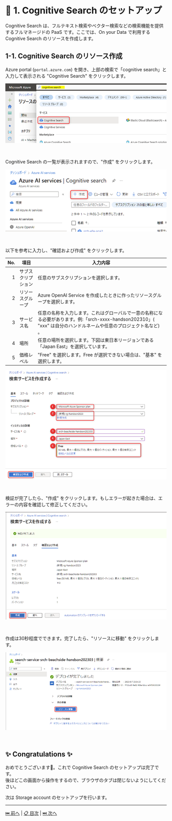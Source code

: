 # 🧪 1. Cognitive Search のセットアップ

Cognitive Search は、フルテキスト検索やベクター検索などの検索機能を提供するフルマネージドの PaaS です。ここでは、On your Data で利用する Cognitive Search のリソースを作成します。

## 1-1. Cognitive Search のリソース作成

Azure portal (`portal.azure.com`) を開き、上部の検索で「cognitive search」と入力して表示される "Cognitive Search" をクリックします。

![](./images/1-1-1.png)

<br>

Cognitive Search の一覧が表示されますので、"作成" をクリックします。

![](./images/1-1-2.png)

<br>

以下を参考に入力し、"確認および作成" をクリックします。

 No. | 項目 | 入力内容
---: | --- | ---
1 | サブスクリプション | 任意のサブスクリプションを選択します。
2 | リソースグループ | Azure OpenAI Service を作成したときに作ったリソースグループを選択します。
3 | サービス名 | 任意の名称を入力します。これはグローバルで一意の名称になる必要があります。例:「srch-xxxx-handson202310」( "xxx" は自分のハンドルネームや任意のプロジェクト名など) 。
4 | 場所 | 任意の場所を選択します。下図は東日本リージョンである「Japan East」を選択しています。
5 | 価格レベル | "Free" を選択します。Free が選択できない場合は、"基本" を選択します。

![](./images/1-1-3-free.png)

<br>


検証が完了したら、"作成" をクリックします。もしエラーが起きた場合は、エラーの内容を確認して修正してください。

![](./images/1-1-4.png)

<br>

作成は30秒程度でできます。完了したら、"リソースに移動" をクリックします。

![](./images/1-1-5.png)

<br>

## ✨ Congratulations ✨

おめでとうございます🎉。これで Cognitive Search のセットアップは完了です。  
後ほどこの画面から操作をするので、ブラウザのタブは閉じないようにしてください。

次は Storage account のセットアップを行います。

---

[⏮️ 前へ](./setup-azure-openai.md) | [📋 目次](../README.md) | [⏭️ 次へ](./setup-storage-account.md)
